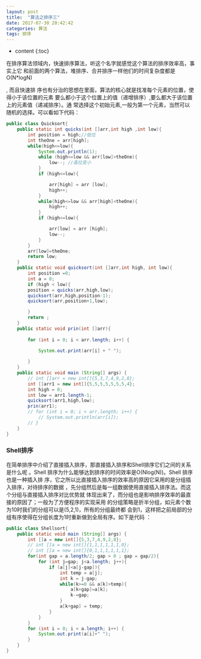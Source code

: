 ```yaml
---
layout: post
title:  "算法之排序三"
date: 2017-07-30 20:42:42
categories: 算法
tags: 排序 
---
```

* content
{:toc}  
  
在排序算法领域内，快速排序算法，听这个名字就感觉这个算法的排序效率高，事实上它
和前面的两个算法，堆排序、合并排序一样他们的时间复杂度都是O(N*logN)




, 而且快速排
序也有分治的思想在里面，算法的核心就是找准每个元素的位置，使得小于该位置的元素
要么都小于这个位置上的值（递增排序）,要么都大于该位置上的元素值（递减排序）。通
常选择这个初始元素,一般为第一个元素，当然可以随机的选择。可以看如下代码：

``` java
public class Quicksort{
    public static int quicks(int []arr,int high ,int low){
        int position = high;//低位
        int theOne = arr[high];
        while(high<=low){
            System.out.println(1);
            while (high<=low && arr[low]>theOne){
                low--; //高位变小
            }
            if (high<=low){

                arr[high] = arr [low];
                high++;
            }
            while(high<=low && arr[high]<theOne){
                high++;
            }
            if (high<=low){

                arr[low] = arr [high];
                low--;
            }
        }
        arr[low]=theOne;
        return low;
    }
    public static void quicksort(int []arr,int high, int low){
        int position =0;
        int a = 0;
        if (high < low){
        position = quicks(arr,high,low);
        quicksort(arr,high,position-1);
        quicksort(arr,position+1,low);

        }
        return ;
    }
    public static void prin(int []arr){
    
        for (int i = 0; i < arr.length; i++) {

            System.out.print(arr[i] + " ");
            
        }
    }
    public static void main (String[] args) {
        // int []arr = new int[]{5,3,7,4,9,2,8};
        int []arr1 = new int[]{5,5,5,5,5,5,5,4};
        int high = 0;
        int low = arr1.length-1;
        quicksort(arr1,high,low); 
        prin(arr1);
        // for (int i = 0; i < arr.length; i++) {
            // System.out.println(arr[i]);
        // }
    }
} 

```

### Shell排序

在简单排序中介绍了直接插入排序，那直接插入排序和Shell排序它们之间的关系是什么呢
。Shell 排序为什么能够达到排序的时间效率是O(Nlog(N))。Shell 排序也是一种插入排
序，它之所以比直接插入排序的效率高的原因它采用的是分组插入排序，对待排序的数据
，先分组然后是每一组数据使用直接插入排序法。而这个分组与直接插入排序对比优势就
体现出来了，而分组也是影响排序效率的最直接的原因了；一般为了方便程序的实现采用
的分组策略是折半分组，如元素个数为10时我们的分组可以是(5,2,1)，所有的分组最终都
会到1，这样把之前局部的分组有序使得在分组长度为1时重新做到全局有序。如下是代码
：

``` java
public class Shellsort{
    public static void main (String[] args) {
        int []a = new int[]{5,3,7,4,9,2,8};
        // int []a = new int[]{1,1,1,1,1,1,0};
        // int []a = new int[]{0,1,1,1,1,1,1};
        for(int gap = a.length/2; gap > 0 ; gap = gap/2){
            for (int j=gap; j<a.length; j++){
                if (a[j]<a[j-gap]){
                    int temp = a[j];
                    int k = j-gap;
                    while(k>=0 && a[k]>temp){
                        a[k+gap]=a[k];
                        k-=gap;
                    }
                    a[k+gap] = temp;
                }
            }
        }
        for (int i = 0; i < a.length; i++) {
            System.out.print(a[i]+" ");
        }
    }
} 

```

